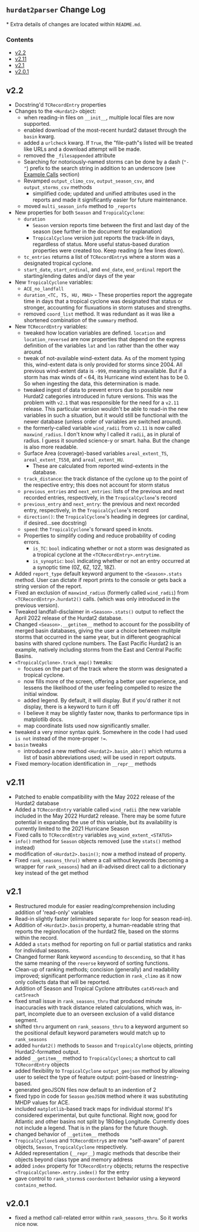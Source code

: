 ## `hurdat2parser` Change Log

\* Extra details of changes are located within `README.md`.

### Contents

- [v2.2](#v22)
- [v2.11](#v211)
- [v2.1](#v21)
- [v2.0.1](#v201)

## v2.2
- Docstring'd `TCRecordEntry` properties
- Changes to the `<Hurdat2>` object:
  - when reading-in files on `__init__`, multiple local files are now supported.
  - enabled download of the most-recent hurdat2 dataset through the `basin` kwarg.
  - added a `urlcheck` kwarg. If `True`, the "file-path"s listed will be treated like URLs and a download attempt will be made.
  - removed the `_filesappended` attribute
  - Searching for notoriously-named storms can be done by a dash (`"-"`) prefix to the search string in addition to an underscore (see [Example Calls](#example-calls) section)
  - Revamped `output_climo_csv`, `output_season_csv`, and `output_storms_csv` methods
    - simplified code; updated and unified attributes used in the reports and made it significantly easier for future maintenance.
  - moved `multi_season_info` method to `_reports`
- New properties for both `Season` and `TropicalCyclone`:
  - `duration`
    - `Season` version reports time between the first and last day of the season (see further in the document for explanation)
	- `TropicalCyclone` version just reports the track-life in days, regardless of status. More useful status-based duration properties were created too. Keep reading (a few lines down).
  - `tc_entries` returns a list of `TCRecordEntry`s where a storm was a designated tropical cyclone.
  - `start_date`, `start_ordinal`, and `end_date`, `end_ordinal` report the starting/ending dates and/or days of the year
- New `TropicalCyclone` variables:
  - `ACE_no_landfall`
  - `duration_<TC, TS, HU, MHU>` - These properties report the aggregate time in days that a tropical cyclone was designated that status or stronger, accounting for fluxuations in storm statuses and strengths.
  - removed `coord_list` method. It was redundant as it was like a shortened combination of the `summary` method.
- New `TCRecordEntry` variables:
  - tweaked how location variables are defined. `location` and `location_reversed` are now properties that depend on the express definition of the variables `lat` and `lon` rather than the other way around.
  - tweak of not-available wind-extent data. As of the moment typing this, wind-extent data is only provided for storms since 2004. All previous wind-extent data is `-999`, meaning its unavailable. But if a storm has max winds of `<` 64, its Hurricane wind extent has to be 0. So when ingesting the data, this determination is made.
  - tweaked ingest of data to prevent errors due to possible new Hurdat2 categories introduced in future versions. This was the problem with `v2.1` that was responsible for the need for a `v2.11` release. This particular version wouldn't be able to read-in the new variables in such a situation, but it would still be functional with the newer database (unless order of variables are switched around).
  - the formerly-called variable `wind_radii` from `v2.11` is now called `maxwind_radius`. I don't know why I called it `radii`, as in plural of radius. I guess it sounded science-y or smart. haha. But the change is also more readable.
  - Surface Area (coverage)-based variables `areal_extent_TS`, `areal_extent_TS50`, and `areal_extent_HU`.
    - These are calculated from reported wind-extents in the database.
  - `track_distance`: the track distance of the cyclone up to the point of the respective entry; this does not account for storm status
  - `previous_entries` and `next_entries`: lists of the previous and next recorded entries, respectively, in the `TropicalCyclone`'s record
  - `previous_entry` and `next_entry`: the previous and next recorded entry, respectively, in the `TropicalCyclone`'s record
  - `direction()`: the `TropicalCyclone`'s heading in degrees (or cardinal, if desired...see docstring)
  - `speed`: the `TropicalCyclone`'s forward speed in knots.
  - Properties to simplify coding and reduce probability of coding errors.
    - `is_TC`: `bool` indicating whether or not a storm was designated as a tropical cyclone at the `<TCRecordEntry>.entrytime`.
    - `is_synoptic`: `bool` indicating whether or not an entry occurred at a synoptic time (0Z, 6Z, 12Z, 18Z).
- Added `report_type` default keyword argument to the `<Season>.stats` method. User can dictate if report prints to the console or gets back a string version of the report.
- Fixed an exclusion of `maxwind_radius` (formerly called `wind_radii`) from `<TCRecordEntry>.hurdat2()` calls. (which was only introduced in the previous version).
- Tweaked landfall-disclaimer in `<Season>.stats()` output to reflect the April 2022 release of the Hurdat2 database.
- Changed `<Season>.__getitem__` method to account for the possibility of merged basin databases, giving the user a choice between mulitple storms that occurred in the same year, but in different geographical basins with shared cyclone numbers. The East Pacific Hurdat2 is an example, natively including storms from the East and Central Pacific Basins.
- `<TropicalCyclone>.track_map()` tweaks:
  - focuses on the part of the track where the storm was designated a tropical cyclone.
  - now fills more of the screen, offering a better user experience, and lessens the likelihood of the user feeling compelled to resize the initial window.
  - added legend. By default, it will display. But if you'd rather it not display, there is a keyword to turn it off
  - I believe it may be slightly faster now, thanks to performance tips in matplotlib docs.
  - map coordinate lists used now significantly smaller.
- tweaked a very minor syntax quirk. Somewhere in the code I had used `is not` instead of the more-proper `!=`.
- `basin` tweaks
  - introduced a new method `<Hurdat2>.basin_abbr()` which returns a list of basin abbreviations used; will be used in report outputs.
- Fixed memory-location identification in `__repr__` methods

## v2.11
- Patched to enable compatibility with the May 2022 release of the Hurdat2 database
- Added a `TCRecordEntry` variable called `wind_radii` (the new variable included in the May 2022 Hurdat2 release. There may be some future potential in expanding the use of this variable, but its availability is currently limited to the 2021 Hurricane Season
- Fixed calls to `TCRecordEntry` variables `avg_wind_extent_<STATUS>`
- `info()` method for `Season` objects removed (use the `stats()` method instead)
- modification of `<Hurdat2>.basin()`; now a method instead of property.
- Fixed `rank_seasons_thru()` where a call without keywords (becoming a wrapper for `rank_seasons`) had an ill-advised direct call to a dictionary key instead of the get method

## v2.1
- Restructured module for easier reading/comprehension including addition of 'read-only' variables
- Read-in slightly faster (eliminated separate `for` loop for season read-in).
- Addition of `<Hurdat2>.basin` property, a human-readable string that reports the region/location of the hurdat2 file, based on the storms within the record.
- Added a `stats` method for reporting on full or partial statistics and ranks for individual seasons.
- Changed former Rank keyword `ascending` to `descending`, so that it has the same meaning of the `reverse` keyword of sorting functions.
- Clean-up of ranking methods; concision (generally) and readability improved; significant performance reduction in `rank_climo` as it now only collects data that will be reported.
- Addition of Season and Tropical Cyclone attributes `cat45reach` and `cat5reach`
- fixed small issue in `rank_seasons_thru` that produced minute inaccuracies with track distance related calculations, which was, in-part, incomplete due to an overseen exclusion of a valid distance segment.
- shifted `thru` argument on `rank_seasons_thru` to a keyword argument so the positional default keyword parameters would match up to `rank_seasons`
- added `hurdat2()` methods to `Season` and `TropicalCylone` objects, printing Hurdat2-formatted output.
- added `__getitem__` method to `TropicalCyclones`; a shortcut to call `TCRecordEntry` objects
- added flexibility to `TropicalCyclone` `output_geojson` method by allowing user to select the type of feature output: point-based or linestring-based.
- generated geoJSON files now default to an indention of 2
- fixed typo in code for `Season` `geoJSON` method where it was substituting MHDP values for ACE.
- included `matplotlib`-based track maps for individual storms! It's considered experimental, but quite functional. Right now, good for Atlantic and other basins not split by 180deg Longitude. Currently does not include a legend. That is in the plans for the future though.
- changed behavior of `__getitem__` methods
- `TropicalCyclone`s and `TCRecordEntry`s are now "self-aware" of parent objects, `Season`, `TropicalCyclone` respectively.
- Added representation (`__repr__`) magic methods that describe their objects beyond class type and memory address
- added `index` property for `TCRecordEntry` objects; returns the respective `<TropicalCyclone>.entry.index()` for the entry
- gave control to `rank_storms`s `coordextent` behavior using a keyword `contains_method`.

## v2.0.1
- fixed a method call-related error within `rank_seasons_thru`. So it works nice now.